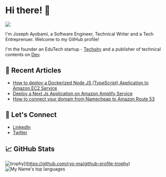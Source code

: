 # Hi there! 👋

![](https://komarev.com/ghpvc/?username=mayorscript)

I'm Joseph Ayobami, a Software Engineer, Technical Writer and a Tech Entreprenuer. Welcome to my GitHub profile! 

I'm the founder an EduTech startup - [Techsity](https://techsity.io) and a publisher of technical contents on [Dev](https://dev.to/mayorscript).

## 🔭 Recent Articles

- [How to deploy a Dockerized Node JS (TypeScript) Application to Amazon EC2 Service ](https://dev.to/mayorscript/how-to-deploy-a-dockerized-node-js-typescript-application-to-amazon-ec2-service-2023-jfd)
- [Deploy a Next Js Application on Amazon Amplify Service](https://dev.to/mayorscript/deploy-a-next-js-application-on-amazon-amplify-service-1h48)
- [How to connect your domain from Namecheap to Amazon Route 53](https://dev.to/mayorscript/how-to-connect-your-domain-from-namecheap-to-amazon-route-53-4g3g)

## 💬 Let's Connect

- [LinkedIn](https://www.linkedin.com/in/mayorscript/)
- [Twitter](https://twitter.com/MayorScript)

## 📈 GitHub Stats


![trophy](https://github-profile-trophy.vercel.app/?mayorscript=ryo-ma&theme=onedark)](https://github.com/ryo-ma/github-profile-trophy)
![My Name's top languages](https://github-readme-stats.vercel.app/api/top-langs/?username=mayorscript&layout=compact)


<!-- ## 🚀 My Skills

- Programming Languages: [Language 1], [Language 2], [Language 3]
- Frameworks and Libraries: [Framework 1], [Library 1], [Framework 2]
- Tools and Technologies: [Tool/Technology 1], [Tool/Technology 2], [Tool/Technology 3]
 -->
